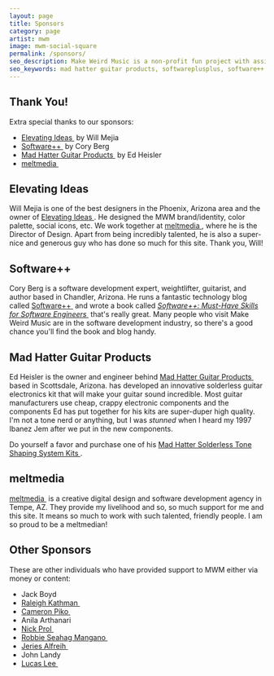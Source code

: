 ```yaml
---
layout: page
title: Sponsors
category: page
artist: mwm
image: mwm-social-square
permalink: /sponsors/
seo_description: Make Weird Music is a non-profit fun project with assistant from great sponsors!
seo_keywords: mad hatter guitar products, softwareplusplus, software++
---
```

## Thank You!

Extra special thanks to our sponsors:

* [Elevating Ideas&nbsp;<i class="non-mwm far fa-external-link-square"></i>](http://elevatingideas.com) by Will Mejia
* [Software++&nbsp;<i class="non-mwm far fa-external-link-square"></i>](http://softwareplusplus.com) by Cory Berg
* [Mad Hatter Guitar Products&nbsp;<i class="non-mwm far fa-external-link-square"></i>](http://madhatterguitarproducts.com) by Ed Heisler
* [meltmedia&nbsp;<i class="non-mwm far fa-external-link-square"></i>](http://meltmedia.com)

## Elevating Ideas

Will Mejia is one of the best designers in the Phoenix, Arizona area and the owner of [Elevating Ideas&nbsp;<i class="non-mwm far fa-external-link-square"></i>](http://elevatingideas.com). He designed the MWM brand/identity, color palette, social icons, etc. We work together at [meltmedia&nbsp;<i class="non-mwm far fa-external-link-square"></i>](http://meltmedia.com), where he is the Director of Design. Apart from being incredibly talented, he is also a super-nice and generous guy who has done so much for this site. Thank you, Will!

## Software++

Cory Berg is a software development expert, weightlifter, guitarist, and author based in Chandler, Arizona. He runs a fantastic technology blog called [Software++&nbsp;<i class="non-mwm far fa-external-link-square"></i>](http://softwareplusplus.com) and wrote a book called *[Software++: Must-Have Skills for Software Engineers&nbsp;<i class="non-mwm far fa-external-link-square"></i>](http://www.amazon.com/Software-Must-Have-Skills-Engineers-ebook/dp/B00U4ZRQC6/)* that's really great. Many people who visit Make Weird Music are in the software development industry, so there's a good chance you'll find the book and blog handy.

## Mad Hatter Guitar Products

Ed Heisler is the owner and engineer behind [Mad Hatter Guitar Products&nbsp;<i class="non-mwm far fa-external-link-square"></i>](http://madhatterguitarproducts.com) based in Scottsdale, Arizona. has developed an innovative solderless guitar electronics kit that will make your guitar sound incredible. Most guitar manufacturers use cheap, crappy electronic components and the components Ed has put together for his kits are super-duper high quality. I'm not a tone nerd or anything, but I was *stunned* when I heard my 1997 Ibanez Jem after we put in the new components.

Do yourself a favor and purchase one of his [Mad Hatter Solderless Tone Shaping System Kits&nbsp;<i class="non-mwm far fa-external-link-square"></i>](http://madhatterguitarproducts.com/pages/mad-hatter-solderless-tone-shaping-system-kits).

## meltmedia

[meltmedia&nbsp;<i class="non-mwm far fa-external-link-square"></i>](http://meltmedia.com) is a creative digital design and software development agency in Tempe, AZ. They provide my livelihood and so, so much support for me and this site. It means so much to work with such talented, friendly people. I am so proud to be a meltmedian!

## Other Sponsors

These are other individuals who have provided support to MWM either via money or content:

- Jack Boyd
- [Raleigh Kathman&nbsp;<i class="non-mwm far fa-external-link-square"></i>](http://soundcloud.com/giantess-music)
- [Cameron Piko&nbsp;<i class="non-mwm far fa-external-link-square"></i>](http://montresor.bandcamp.com/)
- Anila Arthanari
- [Nick Prol&nbsp;<i class="non-mwm far fa-external-link-square"></i>](http://www.dkvine.com/features/dku_comix)
- [Robbie Seahag Mangano&nbsp;<i class="non-mwm far fa-external-link-square"></i>](http://www.facebook.com/robbieseahag)
- [Jeries Alfreih&nbsp;<i class="non-mwm far fa-external-link-square"></i>](http://www.youtube.com/jeriesalfreih)
- John Landy
- [Lucas Lee&nbsp;<i class="non-mwm far fa-external-link-square"></i>](http://www.lucasleemusic.com)
